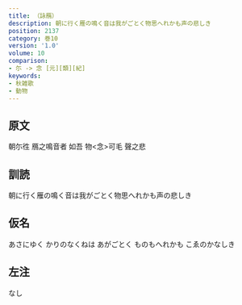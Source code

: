 ```yaml
---
title: （詠鴈）
description: 朝に行く雁の鳴く音は我がごとく物思へれかも声の悲しき
position: 2137
category: 巻10
version: '1.0'
volume: 10
comparison:
- 尓 -> 念 [元][類][紀]
keywords:
- 秋雑歌
- 動物
---
```


## 原文

朝尓徃 鴈之鳴音者 如吾 物<念>可毛 聲之悲

## 訓読

朝に行く雁の鳴く音は我がごとく物思へれかも声の悲しき

## 仮名

あさにゆく かりのなくねは あがごとく ものもへれかも こゑのかなしき

## 左注

なし
